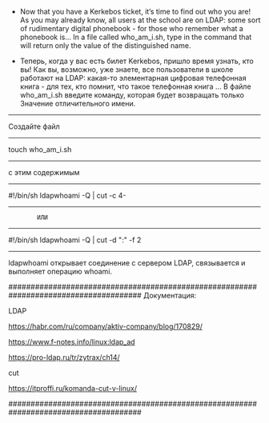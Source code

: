 
 - Now that you have a Kerkebos ticket, it’s time to find out who you are! As you may already know, all users at the school are on LDAP: some sort of rudimentary digital phonebook - for those who remember what a phonebook is... In a file called who_am_i.sh, type in the command that will return only the value of the distinguished name.

- Теперь, когда у вас есть билет Kerkebos, пришло время узнать, кто вы! Как вы, возможно, уже знаете, все пользователи в школе работают на LDAP: какая-то элементарная цифровая телефонная книга - для тех, кто помнит, что такое телефонная книга ... В файле who_am_i.sh введите команду, которая будет возвращать только Значение отличительного имени.

------------------------------------------------------------------------------------------------------------------------------------------------------

Создайте файл 

------------------------------------------------------------------------------------------------------------------------------------------------------

touch who_am_i.sh

------------------------------------------------------------------------------------------------------------------------------------------------------

с этим содержимым

------------------------------------------------------------------------------------------------------------------------------------------------------

#!/bin/sh
ldapwhoami -Q | cut -c 4-

------------------------------------------------------------------------------------------------------------------------------------------------------

			ИЛИ

------------------------------------------------------------------------------------------------------------------------------------------------------

#!/bin/sh
ldapwhoami -Q | cut -d ":" -f 2

------------------------------------------------------------------------------------------------------------------------------------------------------

ldapwhoami открывает соединение с сервером LDAP, связывается и выполняет операцию whoami.




######################################################################################
Документация:

LDAP

https://habr.com/ru/company/aktiv-company/blog/170829/

https://www.f-notes.info/linux:ldap_ad

https://pro-ldap.ru/tr/zytrax/ch14/



cut 

https://itproffi.ru/komanda-cut-v-linux/

######################################################################################
